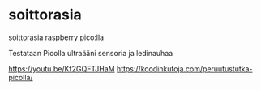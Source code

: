 # soittorasia
soittorasia raspberry pico:lla

Testataan Picolla ultraääni sensoria ja ledinauhaa

https://youtu.be/Kf2GQFTJHaM
https://koodinkutoja.com/peruutustutka-picolla/



